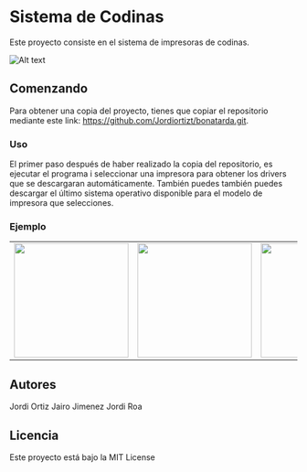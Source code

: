 # Sistema de Codinas

Este proyecto consiste en el sistema de impresoras de codinas.

![Alt text](https://wordpress.codinas.cat/wp-content/uploads/2020/12/cropped-codinas_logotip_horitzontal-200x46.png)

## Comenzando

Para obtener una copia del proyecto, tienes que copiar el repositorio mediante este link:
https://github.com/Jordiortizt/bonatarda.git.

### Uso

El primer paso después de haber realizado la copia del repositorio, es ejecutar el programa i seleccionar una impresora para obtener los drivers que se descargaran automáticamente. También puedes también puedes descargar el último sistema operativo disponible para el modelo de impresora que selecciones.

### Ejemplo

<table>
    <tr>
        <td><img src="https://www.codinas.cat/wp-content/uploads/2020/04/cua_impresores_olivettti.png" width="200"/></td>
        <td><img src="https://www.codinas.cat/wp-content/uploads/2020/04/cua_mfp_olivettti.png" width="200"/></td>
        <td><img src="https://www.codinas.cat/wp-content/uploads/2020/04/cua_registradores_olivettti.png" width="200"/></td>
    </tr>
</table>

## Autores

Jordi Ortiz
Jairo Jimenez
Jordi Roa

## Licencia

Este proyecto está bajo la MIT License
